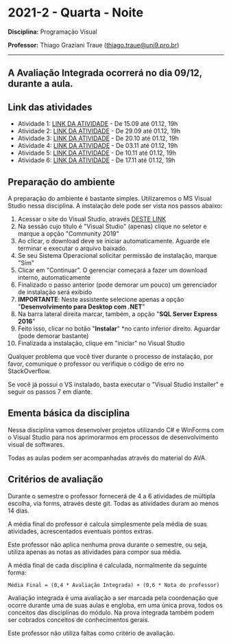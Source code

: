 # 2021-2 - Quarta - Noite
**Disciplina:** Programação Visual

**Professor:** Thiago Graziani Traue (thiago.traue@uni9.pro.br)

***

## A Avaliação Integrada ocorrerá no dia **09/12**, durante a aula.


## Link das atividades

 - Atividade 1: [LINK DA ATIVIDADE](https://forms.gle/xubyeso7Ei8VmgvW8) - De 15.09 até 01.12, 19h
 - Atividade 2: [LINK DA ATIVIDADE](https://forms.gle/nZyF9JLV5wXYTAAY7) - De 29.09 até 01.12, 19h
 - Atividade 3: [LINK DA ATIVIDADE](https://forms.gle/FcDQbG6jfK6n1gWL6) - De 20.10 até 01.12, 19h
 - Atividade 4: [LINK DA ATIVIDADE](https://forms.gle/sxXGxZUfv4FeC85L7) - De 03.11 até 01.12, 19h
 - Atividade 5: [LINK DA ATIVIDADE](https://forms.gle/yj2qRQYSLsP5BTx36) - De 10.11 até 01.12, 19h
 - Atividade 6: [LINK DA ATIVIDADE](https://forms.gle/jVsuJaSfTP71jTUB6) - De 17.11 até 01.12, 19h


## Preparação do ambiente

A preparação do ambiente é bastante simples. Utilizaremos o MS Visual Studio nessa disciplina. A instalação dele pode ser vista nos passos abaixo:

  1. Acessar o site do Visual Studio, através [DESTE LINK](https://visualstudio.microsoft.com/pt-br/)
  2. Na sessão cujo título é "Visual Studio" (apenas) clique no seletor e marque a opção "Community 2019"
  3. Ao clicar, o download deve se iniciar automaticamente. Aguarde ele terminar e executar o arquivo baixado.
  4. Se seu Sistema Operacional solicitar permissão de instalação, marque "Sim"
  5. Clicar em "Continuar". O gerenciar começará a fazer um download interno, automaticamente
  6. Finalizado o passo anterior (pode demorar um pouco) um gerenciador de instalação será exibido
  7. **IMPORTANTE**: Neste assistente selecione apenas a opção "**Desenvolvimento para Desktop com .NET**"
  8. Na barra lateral direita marcar, também, a opção "**SQL Server Express 2016**"
  9. Feito isso, clicar no botão "**Instalar**" *no canto inferior direito. Aguardar (pode demorar bastante)
  10. Finalizada a instalação, clique em "iniciar" no Visual Studio

Qualquer problema que você tiver durante o processo de instalação, por favor, comunique o professor ou verifique o código de erro no StackOverflow.




Se você já possui o VS instalado, basta executar o "Visual Studio Installer" e seguir os passos 7 em diante.



## Ementa básica da disciplina

Nessa disciplina vamos desenvolver projetos utilizando C# e WinForms com o Visual Studio para nos aprimorarmos em processos de desenvolvimento visual de softwares.

Todas as aulas podem ser acompanhadas através do material do AVA.


## Critérios de avaliação

Durante o semestre o professor fornecerá de 4 a 6 atividades de múltipla escolha, via forms, através deste git. Todas as atividades duram ao menos 14 dias.

A média final do professor é calcula simplesmente pela média de suas atividades, acrescentados eventuais pontos extras.

Este professor não aplica nenhuma prova durante o semestre, ou seja, utiliza apenas as notas as atividades para compor sua média.

A média final de cada disciplina é calculada, normalmente da seguinte forma:


```
Média Final = (0,4 * Avaliação Integrada) + (0,6 * Nota do professor)
```

Avaliação integrada é uma avaliação a ser marcada pela coordenação que ocorre durante uma de suas aulas e engloba, em uma única prova, todos os conceitos das disciplinas do módulo. Na prova integrada também podem ser cobrados conceitos de conhecimentos gerais.

Este professor não utiliza faltas como critério de avaliação.
